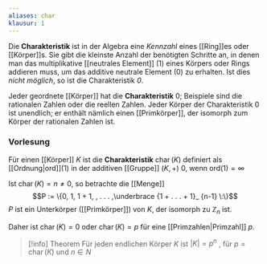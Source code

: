 ```yaml
---
aliases: char
klausur: 1
---
```

Die **Charakteristik** ist in der Algebra eine *Kennzahl* eines [[Ring]]es oder [[Körper]]s. Sie gibt die kleinste Anzahl der benötigten Schritte an, in denen man das multiplikative [[neutrales Element]] (1) eines Körpers oder Rings addieren muss, um das additive neutrale Element (0) zu erhalten. Ist dies *nicht möglich*, so ist die Charakteristik *0*.

Jeder geordnete [[Körper]] hat die **Charakteristik** 0; Beispiele sind die rationalen Zahlen oder die reellen Zahlen. Jeder Körper der Charakteristik 0 ist unendlich; er enthält nämlich einen [[Primkörper]], der isomorph zum Körper der rationalen Zahlen ist.

### Vorlesung
Für einen [[Körper]] $K$ ist die **Charakteristik** $\operatorname{char}(K)$ definiert als [[Ordnung|ord]]$(1)$ in der additiven [[Gruppe]] $(K, +)$ 
0, wenn ord$(1) = ∞$

Ist $\operatorname{char}(K) = n \ne 0$, so betrachte die [[Menge]] 
$$P := \{0, 1, 1 + 1, , . . . ,\underbrace {1 + . . . + 1}_ {n-1} \:\}$$
$P$ ist ein Unterkörper ([[Primkörper]]) von $K$, der isomorph zu $\mathbb Z_n$ ist.

Daher ist  $\operatorname{char}(K)=0$  oder  $\operatorname{char}(K)=p$  für eine [[Primzahlen|Primzahl]] $p$. 

>[!info] Theorem
> Für jeden endlichen Körper $K$ ist  $|K| = p^n$  , 
> für  $p = \operatorname{char}(K)$ und $n ∈ N$

